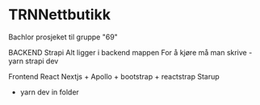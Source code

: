 # TRNNettbutikk
 Bachlor prosjeket til gruppe "69" 
 
 BACKEND Strapi
 Alt ligger i backend mappen
For å kjøre må man skrive - yarn strapi dev

Frontend React Nextjs + Apollo + bootstrap + reactstrap
Starup
- yarn dev in folder